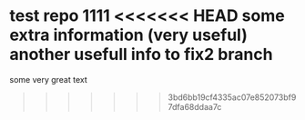 test repo
1111
<<<<<<< HEAD
some extra information (very useful)
another usefull info to fix2 branch
=======
some very great text

>>>>>>> 3bd6bb19cf4335ac07e852073bf97dfa68ddaa7c
